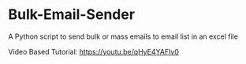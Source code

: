 # Bulk-Email-Sender
A Python script to send bulk or mass emails to email list in an excel file

Video Based Tutorial:
https://youtu.be/qHyE4YAFIv0
